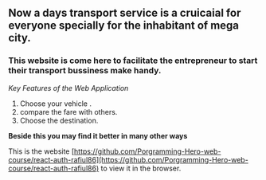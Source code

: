 ## Now a days transport service is a cruicaial for everyone specially for the inhabitant of mega city.

### This website is come here to facilitate the entrepreneur to start their transport bussiness make handy.
*Key Features of the Web Application*

1. Choose your vehicle .
2. compare the fare with others.
3. Choose the destination.

__Beside this you may find it better in many other ways__


This is the website [https://github.com/Porgramming-Hero-web-course/react-auth-rafiul86](https://github.com/Porgramming-Hero-web-course/react-auth-rafiul86) to view it in the browser.